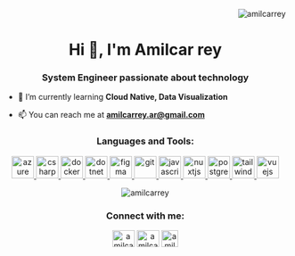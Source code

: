 <p align="right"> <img src="https://komarev.com/ghpvc/?username=amilcarrey&label=Profile%20views&color=0e75b6&style=flat" alt="amilcarrey" /> </p>
<h1 align="center">Hi 👋, I'm Amilcar rey</h1>
<h3 align="center">System Engineer passionate about technology</h3>


- 🌱 I’m currently learning **Cloud Native, Data Visualization**

- 📫 You can reach me at **amilcarrey.ar@gmail.com**


<h3 align="center">Languages and Tools:</h3>
<p align="center"> <a href="https://azure.microsoft.com/en-in/" target="_blank"> <img src="https://www.vectorlogo.zone/logos/microsoft_azure/microsoft_azure-icon.svg" alt="azure" width="40" height="40"/> </a> <a href="https://www.w3schools.com/cs/" target="_blank"> <img src="https://devicons.github.io/devicon/devicon.git/icons/csharp/csharp-original.svg" alt="csharp" width="40" height="40"/> </a> <a href="https://www.docker.com/" target="_blank"> <img src="https://devicons.github.io/devicon/devicon.git/icons/docker/docker-original-wordmark.svg" alt="docker" width="40" height="40"/> </a> <a href="https://dotnet.microsoft.com/" target="_blank"> <img src="https://devicons.github.io/devicon/devicon.git/icons/dot-net/dot-net-original-wordmark.svg" alt="dotnet" width="40" height="40"/> </a> <a href="https://www.figma.com/" target="_blank"> <img src="https://www.vectorlogo.zone/logos/figma/figma-icon.svg" alt="figma" width="40" height="40"/> </a> <a href="https://git-scm.com/" target="_blank"> <img src="https://www.vectorlogo.zone/logos/git-scm/git-scm-icon.svg" alt="git" width="40" height="40"/> </a> <a href="https://developer.mozilla.org/en-US/docs/Web/JavaScript" target="_blank"> <img src="https://devicons.github.io/devicon/devicon.git/icons/javascript/javascript-original.svg" alt="javascript" width="40" height="40"/> </a> <a href="https://nuxtjs.org/" target="_blank"> <img src="https://www.vectorlogo.zone/logos/nuxtjs/nuxtjs-icon.svg" alt="nuxtjs" width="40" height="40"/> </a> <a href="https://www.postgresql.org" target="_blank"> <img src="https://devicons.github.io/devicon/devicon.git/icons/postgresql/postgresql-original-wordmark.svg" alt="postgresql" width="40" height="40"/> </a> <a href="https://tailwindcss.com/" target="_blank"> <img src="https://www.vectorlogo.zone/logos/tailwindcss/tailwindcss-icon.svg" alt="tailwind" width="40" height="40"/> </a> <a href="https://vuejs.org/" target="_blank"> <img src="https://devicons.github.io/devicon/devicon.git/icons/vuejs/vuejs-original-wordmark.svg" alt="vuejs" width="40" height="40"/> </a> </p>

<p align="center">    
  <img src="https://github-readme-stats.vercel.app/api/top-langs/?username=amilcarrey&layout=compact" alt="amilcarrey" />
</p>

</hr>
<h3 align="center">Connect with me:</h3>
<p align="center">
<a href="https://twitter.com/amilcarrey" target="blank"><img align="center" src="https://cdn.jsdelivr.net/npm/simple-icons@3.0.1/icons/twitter.svg" alt="amilcarrey" height="30" width="40" /></a>
<a href="https://linkedin.com/in/amilcarrey" target="blank"><img align="center" src="https://cdn.jsdelivr.net/npm/simple-icons@3.0.1/icons/linkedin.svg" alt="amilcarrey" height="30" width="40" /></a>
<a href="https://instagram.com/amilcarrey" target="blank"><img align="center" src="https://cdn.jsdelivr.net/npm/simple-icons@3.0.1/icons/instagram.svg" alt="amilcarrey" height="30" width="30" /></a>
</p>




